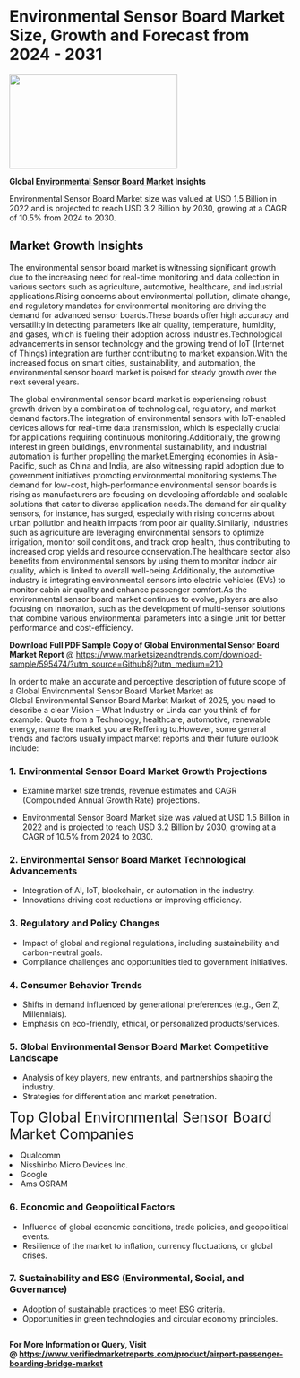 <H1>Environmental Sensor Board Market Size, Growth and Forecast from 2024 - 2031</H1><img class="aligncenter size-medium wp-image-584254" src="https://thirdeyenews.in/wp-content/uploads/2024/09/Global-Market-Research-300x168.jpeg" alt="" width="300" height="168" /><p><strong>Global&nbsp;<a href="https://www.marketsizeandtrends.com/download-sample/595474/?utm_source=Github8j?utm_medium=210">Environmental Sensor Board Market</a> Insights</strong></p><p>Environmental Sensor Board Market size was valued at USD 1.5 Billion in 2022 and is projected to reach USD 3.2 Billion by 2030, growing at a CAGR of 10.5% from 2024 to 2030.</p><p><h2>Market Growth Insights</h2> <p>The environmental sensor board market is witnessing significant growth due to the increasing need for real-time monitoring and data collection in various sectors such as agriculture, automotive, healthcare, and industrial applications.Rising concerns about environmental pollution, climate change, and regulatory mandates for environmental monitoring are driving the demand for advanced sensor boards.These boards offer high accuracy and versatility in detecting parameters like air quality, temperature, humidity, and gases, which is fueling their adoption across industries.Technological advancements in sensor technology and the growing trend of IoT (Internet of Things) integration are further contributing to market expansion.With the increased focus on smart cities, sustainability, and automation, the environmental sensor board market is poised for steady growth over the next several years.</p> <p>The global environmental sensor board market is experiencing robust growth driven by a combination of technological, regulatory, and market demand factors.The integration of environmental sensors with IoT-enabled devices allows for real-time data transmission, which is especially crucial for applications requiring continuous monitoring.Additionally, the growing interest in green buildings, environmental sustainability, and industrial automation is further propelling the market.Emerging economies in Asia-Pacific, such as China and India, are also witnessing rapid adoption due to government initiatives promoting environmental monitoring systems.The demand for low-cost, high-performance environmental sensor boards is rising as manufacturers are focusing on developing affordable and scalable solutions that cater to diverse application needs.The demand for air quality sensors, for instance, has surged, especially with rising concerns about urban pollution and health impacts from poor air quality.Similarly, industries such as agriculture are leveraging environmental sensors to optimize irrigation, monitor soil conditions, and track crop health, thus contributing to increased crop yields and resource conservation.The healthcare sector also benefits from environmental sensors by using them to monitor indoor air quality, which is linked to overall well-being.Additionally, the automotive industry is integrating environmental sensors into electric vehicles (EVs) to monitor cabin air quality and enhance passenger comfort.As the environmental sensor board market continues to evolve, players are also focusing on innovation, such as the development of multi-sensor solutions that combine various environmental parameters into a single unit for better performance and cost-efficiency.<p><span class=""><strong>Download Full PDF Sample Copy of Global Environmental Sensor Board Market Report</strong> @ <a href="https://www.marketsizeandtrends.com/download-sample/595474/?utm_source=Github8j?utm_medium=210" target="_blank">https://www.marketsizeandtrends.com/download-sample/595474/?utm_source=Github8j?utm_medium=210</a></span></p><p>In order to make an accurate and perceptive description of future scope of a Global&nbsp;Environmental Sensor Board Market Market as Global&nbsp;Environmental Sensor Board Market Market of 2025, you need to describe a clear Vision &ndash; What Industry or Linda can you think of for example: Quote from a Technology, healthcare, automotive, renewable energy, name the market you are Reffering to.However, some general trends and factors usually impact market reports and their future outlook include:</p><h3>1.&nbsp;<strong>Environmental Sensor Board Market Growth Projections</strong></h3><ul><li>Examine market size trends, revenue estimates and CAGR (Compounded Annual Growth Rate) projections.</li><li><p>Environmental Sensor Board Market size was valued at USD 1.5 Billion in 2022 and is projected to reach USD 3.2 Billion by 2030, growing at a CAGR of 10.5% from 2024 to 2030.</p></li></ul><h3>2.&nbsp;<strong>Environmental Sensor Board Market Technological Advancements</strong></h3><ul><li>Integration of AI, IoT, blockchain, or automation in the industry.</li><li>Innovations driving cost reductions or improving efficiency.</li></ul><h3>3.&nbsp;<strong>Regulatory and Policy Changes</strong></h3><ul><li>Impact of global and regional regulations, including sustainability and carbon-neutral goals.</li><li>Compliance challenges and opportunities tied to government initiatives.</li></ul><h3>4.&nbsp;<strong>Consumer Behavior Trends</strong></h3><ul><li>Shifts in demand influenced by generational preferences (e.g., Gen Z, Millennials).</li><li>Emphasis on eco-friendly, ethical, or personalized products/services.</li></ul><h3>5.&nbsp;<strong>Global Environmental Sensor Board Market Competitive Landscape</strong></h3><ul><li>Analysis of key players, new entrants, and partnerships shaping the industry.</li><li>Strategies for differentiation and market penetration.</li></ul><p data-pm-slice="1 1 []"><span style="color: inherit; font-family: inherit; font-size: 25px;">Top Global Environmental Sensor Board Market Companies</span></p><div class="" data-test-id=""><p><li>Qualcomm</li><li> Nisshinbo Micro Devices Inc.</li><li> Google</li><li> Ams OSRAM</li></p></div><h3>6.&nbsp;<strong>Economic and Geopolitical Factors</strong></h3><ul><li>Influence of global economic conditions, trade policies, and geopolitical events.</li><li>Resilience of the market to inflation, currency fluctuations, or global crises.</li></ul><h3>7.&nbsp;<strong>Sustainability and ESG (Environmental, Social, and Governance)</strong></h3><ul><li>Adoption of sustainable practices to meet ESG criteria.</li><li>Opportunities in green technologies and circular economy principles.</li></ul><h2><strong style="font-size: 14px;">For More Information or Query, Visit @&nbsp;</strong><a style="background-color: #ffffff; font-size: 14px;" href="https://www.marketsizeandtrends.com/report/environmental-sensor-board-market/" target="_blank">https://www.verifiedmarketreports.com/product/airport-passenger-boarding-bridge-market</a></h2>